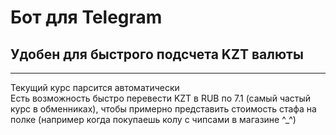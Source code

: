 # Бот для Telegram
## Удобен для быстрого подсчета KZT валюты

----------------

Текущий курс парсится автоматически\
Есть возможность быстро перевести KZT в RUB по 7.1 (самый частый курс в обменниках), чтобы примерно представить стоимость стафа на полке (например когда покупаешь колу с чипсами в магазине ^_^)
